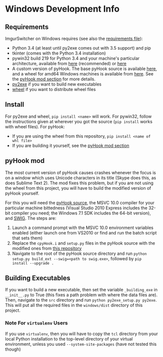 # Windows Development Info

## Requirements

ImgurSwitcher on Windows requires (see also the [requirements file](./requirements.txt)):

* Python 3.4 (at least until py2exe comes out with 3.5 support) and pip
* tkinter (comes with the Python 3.4 installation)
* pywin32 build 219 for Python 3.4 and your machine's particular architecture, available from [here](http://www.lfd.uci.edu/~gohlke/pythonlibs/) (recommended) or [here](http://sourceforge.net/projects/pywin32/)
* A custom version of pyHook. The base pyHook source is available [here](http://sourceforge.net/projects/pyhook), and a wheel for amd64 Windows machines is available from [here](../windows/pyhook_mods). See the [pyHook mod section](#pyhook-mod) for more details.
* [py2exe](http://www.py2exe.org/) if you want to build new executables
* [wheel](http://pythonwheels.com/) if you want to distribute wheel files

## Install ##
For py2exe and wheel, `pip install <name>` will work. For pywin32, follow the instructions given at wherever you got the source (`pip install` works with wheel files). For pyHook:
* If you are using the wheel from this repository, `pip install <name of whl file>`
* If you are building it yourself, see the [pyHook mod section](#pyhook-mod)

## pyHook mod
The most current version of pyHook causes crashes whenever the focus is on a window which uses Unicode characters in its title (Skype does this, as does Sublime Text 2). The mod fixes this problem, but if you are not using the wheel from this project, you will have to build the modified version of pyHook yourself.

For this you will need the [pyHook source](http://sourceforge.net/projects/pyhook), the MSVC 10.0 compiler for your particular machine bittedness (Visual Studio 2010 Express includes the 32-bit compiler you need; the Windows 7.1 SDK includes the 64-bit version), and [SWIG](http://www.swig.org/). The steps are:

1. Launch a command prompt with the MSVC 10.0 environment variables enabled (either launch one from VS2010 or find and run the batch script that sets them)
2. Replace the `cpyHook.i` and `setup.py` files in the pyHook source with the modified ones from [this repository](../windows/pyhook_mods)
3. Navigate to the root of the pyHook source directory and run `python setup.py build_ext --swig=<path to swig.exe>`, followed by `pip install --upgrade .`

## Building Executables
If you want to build a new executable, then set the variable `_building_exe` in `__init__.py` to True (this fixes a path problem with where the data files are). Then, navigate to the `src` directory and run `python py2exe_setup.py py2exe`. This will put all the required files in the `windows/dist` directory of this project.

### Note For `virtualenv` Users ###

If you use `virtualenv`, then you will have to copy the `tcl` directory from your local Python installation to the top-level directory of your virtual environment, unless you used `--system-site-packages` (have not tested this though)